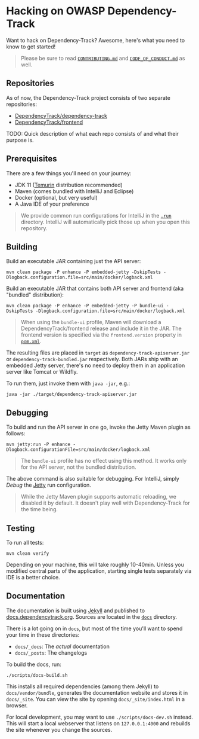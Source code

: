# Hacking on OWASP Dependency-Track

Want to hack on Dependency-Track? Awesome, here's what you need to know to get started!

> Please be sure to read [`CONTRIBUTING.md`](./CONTRIBUTING.md) and 
> [`CODE_OF_CONDUCT.md`](./CODE_OF_CONDUCT.md) as well.

## Repositories

As of now, the Dependency-Track project consists of two separate repositories:

* [DependencyTrack/dependency-track](https://github.com/DependencyTrack/dependency-track)
* [DependencyTrack/frontend](https://github.com/DependencyTrack/frontend)

TODO: Quick description of what each repo consists of and what their purpose is.

## Prerequisites

There are a few things you'll need on your journey:

* JDK 11 ([Temurin](https://adoptium.net/temurin/releases) distribution recommended)
* Maven (comes bundled with IntelliJ and Eclipse)
* Docker (optional, but very useful)
* A Java IDE of your preference

> We provide common run configurations for IntelliJ in the [`.run`](./.run) directory. 
> IntelliJ will automatically pick those up when you open this repository. 

## Building

Build an executable JAR containing just the API server:

```shell
mvn clean package -P enhance -P embedded-jetty -DskipTests -Dlogback.configuration.file=src/main/docker/logback.xml
```

Build an executable JAR that contains both API server and frontend (aka "bundled" distribution):

```shell
mvn clean package -P enhance -P embedded-jetty -P bundle-ui -DskipTests -Dlogback.configuration.file=src/main/docker/logback.xml
```

> When using the `bundle-ui` profile, Maven will download a DependencyTrack/frontend release and include it in the JAR.
> The frontend version is specified via the `frontend.version` property in [`pom.xml`](./pom.xml).

The resulting files are placed in `target` as `dependency-track-apiserver.jar` or `dependency-track-bundled.jar` respectively.
Both JARs ship with an embedded Jetty server, there's no need to deploy them in an application server like Tomcat or Wildfly.

To run them, just invoke them with `java -jar`, e.g.:

```shell
java -jar ./target/dependency-track-apiserver.jar
```

## Debugging

To build and run the API server in one go, invoke the Jetty Maven plugin as follows:

```shell
mvn jetty:run -P enhance -Dlogback.configurationFile=src/main/docker/logback.xml
```

> The `bundle-ui` profile has no effect using this method. 
> It works only for the API server, not the bundled distribution.

The above command is also suitable for debugging. For IntelliJ, simply *Debug* the [Jetty](./.run/Jetty.run.xml) run configuration.

> While the Jetty Maven plugin supports automatic reloading, we disabled it by default. 
> It doesn't play well with Dependency-Track for the time being.

## Testing

To run all tests:

```shell
mvn clean verify
```

Depending on your machine, this will take roughly 10-40min. Unless you modified central parts of the application,
starting single tests separately via IDE is a better choice. 

## Documentation

The documentation is built using [Jekyll](https://jekyllrb.com/) and published to 
[docs.dependencytrack.org](https://docs.dependecytrack.org). Sources are located in the [`docs`](./docs) directory.

There is a lot going on in `docs`, but most of the time you'll want to spend your time in these directories:

* `docs/_docs`: The *actual* documentation
* `docs/_posts`: The changelogs

To build the docs, run:

```shell
./scripts/docs-build.sh
```

This installs all required dependencies (among them Jekyll) to `docs/vendor/bundle`, generates the documentation
website and stores it in `docs/_site`. You can view the site by opening `docs/_site/index.html` in a browser.

For local development, you may want to use `./scripts/docs-dev.sh` instead. This will start a local webserver
that listens on `127.0.0.1:4000` and rebuilds the site whenever you change the sources.